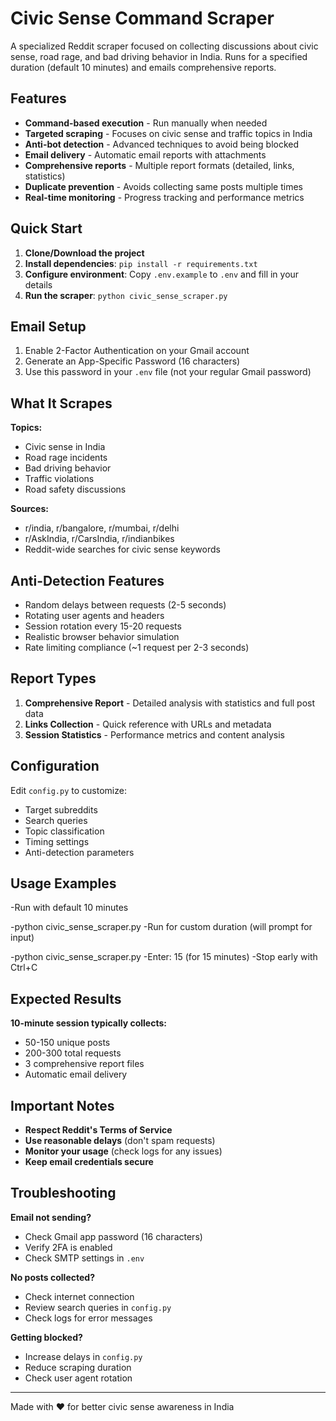 # Civic Sense Command Scraper

A specialized Reddit scraper focused on collecting discussions about civic sense, road rage, and bad driving behavior in India. Runs for a specified duration (default 10 minutes) and emails comprehensive reports.

## Features

-  **Command-based execution** - Run manually when needed
-  **Targeted scraping** - Focuses on civic sense and traffic topics in India
-  **Anti-bot detection** - Advanced techniques to avoid being blocked
-  **Email delivery** - Automatic email reports with attachments
-  **Comprehensive reports** - Multiple report formats (detailed, links, statistics)
-  **Duplicate prevention** - Avoids collecting same posts multiple times
-  **Real-time monitoring** - Progress tracking and performance metrics

##  Quick Start

1. **Clone/Download the project**
2. **Install dependencies**: `pip install -r requirements.txt`
3. **Configure environment**: Copy `.env.example` to `.env` and fill in your details
4. **Run the scraper**: `python civic_sense_scraper.py`

##  Email Setup

1. Enable 2-Factor Authentication on your Gmail account
2. Generate an App-Specific Password (16 characters)
3. Use this password in your `.env` file (not your regular Gmail password)

##  What It Scrapes

**Topics:**
- Civic sense in India
- Road rage incidents
- Bad driving behavior
- Traffic violations
- Road safety discussions

**Sources:**
- r/india, r/bangalore, r/mumbai, r/delhi
- r/AskIndia, r/CarsIndia, r/indianbikes
- Reddit-wide searches for civic sense keywords

##  Anti-Detection Features

- Random delays between requests (2-5 seconds)
- Rotating user agents and headers
- Session rotation every 15-20 requests
- Realistic browser behavior simulation
- Rate limiting compliance (~1 request per 2-3 seconds)

##  Report Types

1. **Comprehensive Report** - Detailed analysis with statistics and full post data
2. **Links Collection** - Quick reference with URLs and metadata
3. **Session Statistics** - Performance metrics and content analysis

##  Configuration

Edit `config.py` to customize:
- Target subreddits
- Search queries
- Topic classification
- Timing settings
- Anti-detection parameters

## Usage Examples

-Run with default 10 minutes

-python civic_sense_scraper.py
-Run for custom duration (will prompt for input)

-python civic_sense_scraper.py
-Enter: 15 (for 15 minutes)
-Stop early with Ctrl+C


##  Expected Results

**10-minute session typically collects:**
- 50-150 unique posts
- 200-300 total requests
- 3 comprehensive report files
- Automatic email delivery

##  Important Notes

- **Respect Reddit's Terms of Service**
- **Use reasonable delays** (don't spam requests)
- **Monitor your usage** (check logs for any issues)
- **Keep email credentials secure**

##  Troubleshooting

**Email not sending?**
- Check Gmail app password (16 characters)
- Verify 2FA is enabled
- Check SMTP settings in `.env`

**No posts collected?**
- Check internet connection
- Review search queries in `config.py`
- Check logs for error messages

**Getting blocked?**
- Increase delays in `config.py`
- Reduce scraping duration
- Check user agent rotation

---
Made with ❤️ for better civic sense awareness in India
